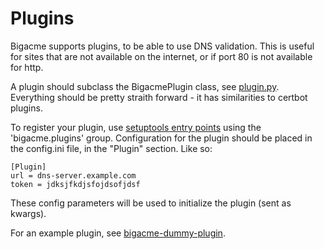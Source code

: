 Plugins
===

Bigacme supports plugins, to be able to use DNS validation. This is useful for sites that are not available on the internet, or if port 80 is not available for http.

A plugin should subclass the BigacmePlugin class, see [plugin.py](../bigacme/plugin.py). Everything should be pretty straith forward - it has similarities to certbot plugins.

To register your plugin, use [setuptools entry points](http://setuptools.readthedocs.io/en/latest/pkg_resources.html#entry-points) using the 'bigacme.plugins' group. Configuration for the plugin should be placed in the config.ini file, in the "Plugin" section. Like so:

```
[Plugin]
url = dns-server.example.com
token = jdksjfkdjsfojdsofjdsf
```

These config parameters will be used to initialize the plugin (sent as kwargs).

For an example plugin, see [bigacme-dummy-plugin](https://github.com/magnuswatn/bigacme-dummy-plugin).
